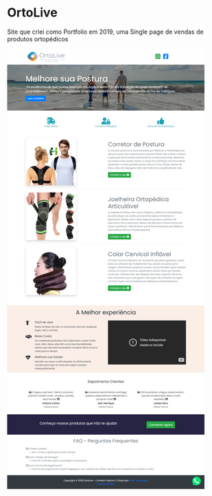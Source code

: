 # OrtoLive
Site que criei como Portfolio em 2019, uma Single page de vendas de produtos ortopédicos

![Print página Ortolive](print_pagina_Ortolive.png)
